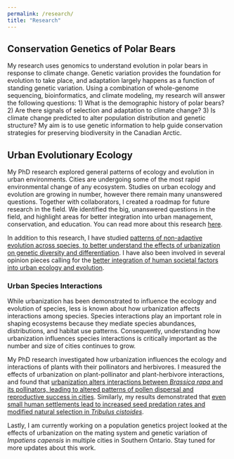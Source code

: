 ```yaml
---
permalink: /research/
title: "Research"
---
```


## Conservation Genetics of Polar Bears

My research uses genomics to understand evolution in polar bears in response to climate change. Genetic variation provides the foundation for evolution to take place, and adaptation largely happens as a function of standing genetic variation. Using a combination of whole-genome sequencing, bioinformatics, and climate modeling, my research will answer the following questions: 1) What is the demographic history of polar bears? 2) Are there signals of selection and adaptation to climate change? 3) Is climate change predicted to alter population distribution and genetic structure? My aim is to use genetic information to help guide conservation strategies for preserving biodiversity in the Canadian Arctic.

## Urban Evolutionary Ecology

My PhD research explored general patterns of ecology and evolution in urban environments. Cities are undergoing some of the most rapid environmental change of any ecosystem. Studies on urban ecology and evolution are growing in number, however there remain many unanswered questions. Together with collaborators, I created a roadmap for future research in the field. We identified the big, unanswered questions in the field, and highlight areas for better integration into urban management, conservation, and education. You can read more about this research [here](https://onlinelibrary.wiley.com/doi/full/10.1111/eva.12734).

In addition to this research, I have studied [patterns of non-adaptive evolution across species, to better understand the effects of urbanization on genetic diversity and differentiation](https://onlinelibrary.wiley.com/doi/abs/10.1111/mec.15221). I have also been involved in several opinion pieces calling for the [better integration of human societal factors into urban ecology and evolution](https://onlinelibrary.wiley.com/doi/full/10.1111/eva.13065).

### Urban Species Interactions

While urbanization has been demonstrated to influence the ecology and evolution of species, less is known about how urbanization affects interactions among species. Species interactions play an important role in shaping ecosystems because they mediate species abundances, distributions, and habitat use patterns. Consequently, understanding how urbanization influences species interactions is critically important as the number and size of cities continues to grow.

My PhD research investigated how urbanization influences the ecology and interactions of plants with their pollinators and herbivores. I measured the effects of urbanization on plant-pollinator and plant-herbivore interactions, and found that [urbanization alters interactions between *Brassica rapa* and its pollinators, leading to altered patterns of pollen dispersal and reproductive success in cities](https://link.springer.com/article/10.1007%2Fs00442-020-04621-z). Similarly, my results demonstrated that [even small human settlements lead to increased seed predation rates and modified natural selection in *Tribulus cistoides*](https://onlinelibrary.wiley.com/doi/full/10.1002/ece3.8236).

Lastly, I am currently working on a population genetics project looked at the effects of urbanization on the mating system and genetic variation of *Impatiens capensis* in multiple cities in Southern Ontario. Stay tuned for more updates about this work.
